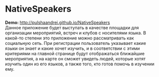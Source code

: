 # NativeSpeakers

<b>Demo: </b> http://pulshaandrei.github.io/NativeSpeakers </br>
Данное приложение будет выступать в качестве площадки для организации мероприятий, встреч и клубов с носителями языка. В какой-то степени это приложение можно рассматривать как социальную сеть.  При регистрации пользователь указывает какие языки он знает и какие хочет изучить, и в соответствии с этими критериями на главной странице будут отображаться ближайшие мероприятия, а на карте он сможет увидеть людей, которые хотят изучить один из его языков, а также того, кто готов помочь в изучении ему.
